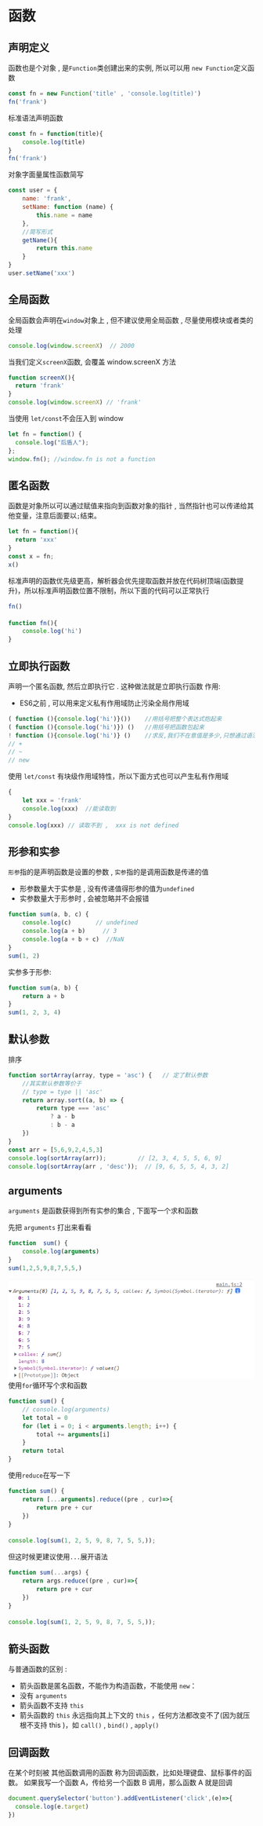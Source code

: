 # 函数
## 声明定义
函数也是个对象 , 是`Function`类创建出来的实例, 所以可以用 `new Function`定义函数
```js
const fn = new Function('title' , 'console.log(title)')
fn('frank') 
```
标准语法声明函数
```js
const fn = function(title){
    console.log(title)
}
fn('frank')
```
对象字面量属性函数简写
```js
const user = {
    name: 'frank',
    setName: function (name) {
        this.name = name
    },
    //简写形式
    getName(){
        return this.name
    }
}
user.setName('xxx')
```
## 全局函数
全局函数会声明在`window`对象上 , 但不建议使用全局函数 , 尽量使用模块或者类的处理
```js
console.log(window.screenX)  // 2000
```
当我们定义`screenX`函数, 会覆盖 window.screenX 方法
```js
function screenX(){
  return 'frank'
}
console.log(window.screenX) // 'frank'
```
当使用 `let/const`不会压入到 window
```js
let fn = function() {
  console.log("后盾人");
};
window.fn(); //window.fn is not a function
```
## 匿名函数
函数是对象所以可以通过赋值来指向到函数对象的指针 , 当然指针也可以传递给其他变量，注意后面要以`;`结束。
```js
let fn = function(){
  return 'xxx'
}
const x = fn;
x()
```
标准声明的函数优先级更高，解析器会优先提取函数并放在代码树顶端(函数提升)，所以标准声明函数位置不限制，所以下面的代码可以正常执行
```js
fn()

function fn(){
    console.log('hi')
}
```
## 立即执行函数
声明一个匿名函数, 然后立即执行它 . 这种做法就是立即执行函数
作用:
* ES6之前 , 可以用来定义私有作用域防止污染全局作用域
```js
( function (){console.log('hi')}())    //用括号把整个表达式抱起来
( function (){console.log('hi')}) ()   //用括号把函数包起来
! function (){console.log('hi')} ()    //求反,我们不在意值是多少,只想通过语法检查
// +
// ~
// new
```
使用 `let/const` 有块级作用域特性，所以下面方式也可以产生私有作用域
```js
{
    let xxx = 'frank'
    console.log(xxx)  //能读取到
}
console.log(xxx) // 读取不到 ,  xxx is not defined
```
## 形参和实参
`形参`指的是声明函数是设置的参数 , `实参`指的是调用函数是传递的值
* 形参数量大于实参是 , 没有传递值得形参的值为`undefined`
* 实参数量大于形参时 , 会被忽略并不会报错
```js
function sum(a, b, c) {
    console.log(c)       // undefined
    console.log(a + b)     // 3
    console.log(a + b + c)  //NaN
}
sum(1, 2)
```
实参多于形参:
```js
function sum(a, b) {
    return a + b
}
sum(1, 2, 3, 4)
```
## 默认参数
排序
```js
function sortArray(array, type = 'asc') {   // 定了默认参数
    //其实默认参数等价于
    // type = type || 'asc' 
    return array.sort((a, b) => {
        return type === 'asc'
            ? a - b
            : b - a
    })
}
const arr = [5,6,9,2,4,5,3]
console.log(sortArray(arr));         // [2, 3, 4, 5, 5, 6, 9]
console.log(sortArray(arr , 'desc'));  // [9, 6, 5, 5, 4, 3, 2]
```
## arguments
`arguments` 是函数获得到所有实参的集合 , 下面写一个求和函数

先把 `arguments` 打出来看看
```js
function  sum() {
    console.log(arguments)  
}
sum(1,2,5,9,8,7,5,5,)
```
![图片](../.vuepress/public/images/arguments.png)
使用`for`循环写个求和函数
```js
function sum() {
    // console.log(arguments)
    let total = 0
    for (let i = 0; i < arguments.length; i++) {
        total += arguments[i]
    }
    return total
}
```
使用`reduce`在写一下
```js
function sum() {
    return [...arguments].reduce((pre , cur)=>{
        return pre + cur
    })
}

console.log(sum(1, 2, 5, 9, 8, 7, 5, 5,));
```
但这时候更建议使用`...`展开语法
```js
function sum(...args) {
    return args.reduce((pre , cur)=>{
        return pre + cur
    })
}

console.log(sum(1, 2, 5, 9, 8, 7, 5, 5,));
```
## 箭头函数
与普通函数的区别 : 
*  箭头函数是匿名函数，不能作为构造函数，不能使用 `new`：
*  没有 `arguments`
*  箭头函数不支持 `this`
*  箭头函数的 `this` 永远指向其上下文的 `this` ，任何方法都改变不了(因为就压根不支持 this )，如 `call()` , `bind()` , `apply()`
## 回调函数
在某个时刻被 其他函数调用的函数 称为回调函数，比如处理键盘、鼠标事件的函数。
如果我写一个函数 A，传给另一个函数 B 调用，那么函数 A 就是回调
```js
document.querySelector('button').addEventListener('click',(e)=>{
  console.log(e.target)
})
```
## 